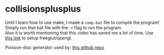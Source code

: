 # collisionsplusplus
Until I learn how to use make, I made a `comp.bat` file to compile the program! Simply run that bat file with the -r flag to run the program.  
Also it is worth mentioning that this video has saved me a lot of time. Use [this link](https://www.youtube.com/watch?v=AUFZnA3lW_Q) to setup freeglut/opengl.

Poisson-disc generator used by: [this github repo](https://github.com/corporateshark/poisson-disk-generator)